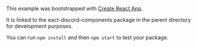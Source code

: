 This example was bootstrapped with [Create React App](https://github.com/facebook/create-react-app).

It is linked to the eact-discord-components package in the parent directory for development purposes.

You can run `npm install` and then `npm start` to test your package.

